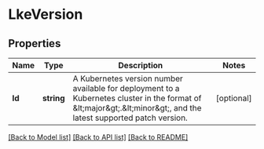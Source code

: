 # LkeVersion

## Properties

Name | Type | Description | Notes
------------ | ------------- | ------------- | -------------
**Id** | **string** | A Kubernetes version number available for deployment to a Kubernetes cluster in the format of &amp;lt;major&amp;gt;.&amp;lt;minor&amp;gt;, and the latest supported patch version.  | [optional] 

[[Back to Model list]](../README.md#documentation-for-models) [[Back to API list]](../README.md#documentation-for-api-endpoints) [[Back to README]](../README.md)


